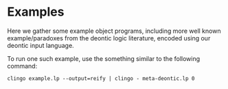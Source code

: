 # Examples

Here we gather some example object programs, including more well
known example/paradoxes from the deontic logic literature, encoded
using our deontic input language.

To run one such example, use the something similar to the following
command:

`
clingo example.lp --output=reify | clingo - meta-deontic.lp 0
`
